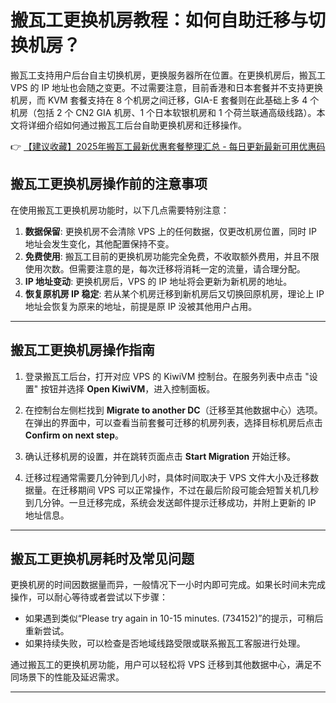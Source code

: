 # 搬瓦工更换机房教程：如何自助迁移与切换机房？

搬瓦工支持用户后台自主切换机房，更换服务器所在位置。在更换机房后，搬瓦工 VPS 的 IP 地址也会随之变更。不过需要注意，目前香港和日本套餐并不支持更换机房，而 KVM 套餐支持在 8 个机房之间迁移，GIA-E 套餐则在此基础上多 4 个机房（包括 2 个 CN2 GIA 机房、1 个日本软银机房和 1 个荷兰联通高级线路）。本文将详细介绍如何通过搬瓦工后台自助更换机房和迁移操作。

👉 [【建议收藏】2025年搬瓦工最新优惠套餐整理汇总 - 每日更新最新可用优惠码](https://bit.ly/banwagon)

## 搬瓦工更换机房操作前的注意事项

在使用搬瓦工更换机房功能时，以下几点需要特别注意：

1. **数据保留**: 更换机房不会清除 VPS 上的任何数据，仅更改机房位置，同时 IP 地址会发生变化，其他配置保持不变。
2. **免费使用**: 搬瓦工目前的更换机房功能完全免费，不收取额外费用，并且不限使用次数。但需要注意的是，每次迁移将消耗一定的流量，请合理分配。
3. **IP 地址变动**: 更换机房后，VPS 的 IP 地址将会更新为新机房的地址。
4. **恢复原机房 IP 稳定**: 若从某个机房迁移到新机房后又切换回原机房，理论上 IP 地址会恢复为原来的地址，前提是原 IP 没被其他用户占用。

---

## 搬瓦工更换机房操作指南

1. 登录搬瓦工后台，打开对应 VPS 的 KiwiVM 控制台。在服务列表中点击 "设置" 按钮并选择 **Open KiwiVM**，进入控制面板。

2. 在控制台左侧栏找到 **Migrate to another DC**（迁移至其他数据中心）选项。在弹出的界面中，可以查看当前套餐可迁移的机房列表，选择目标机房后点击 **Confirm on next step**。

3. 确认迁移机房的设置，并在跳转页面点击 **Start Migration** 开始迁移。

4. 迁移过程通常需要几分钟到几小时，具体时间取决于 VPS 文件大小及迁移数据量。在迁移期间 VPS 可以正常操作，不过在最后阶段可能会短暂关机几秒到几分钟。一旦迁移完成，系统会发送邮件提示迁移成功，并附上更新的 IP 地址信息。

---

## 搬瓦工更换机房耗时及常见问题

更换机房的时间因数据量而异，一般情况下一小时内即可完成。如果长时间未完成操作，可以耐心等待或者尝试以下步骤：

- 如果遇到类似“Please try again in 10-15 minutes. (734152)”的提示，可稍后重新尝试。
- 如果持续失败，可以检查是否地域线路受限或联系搬瓦工客服进行处理。

通过搬瓦工的更换机房功能，用户可以轻松将 VPS 迁移到其他数据中心，满足不同场景下的性能及延迟需求。

---